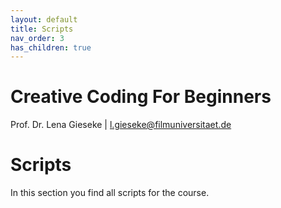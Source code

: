 ```yaml
---
layout: default
title: Scripts
nav_order: 3
has_children: true
---
```


# Creative Coding For Beginners
  
Prof. Dr. Lena Gieseke \| l.gieseke@filmuniversitaet.de  
  

# Scripts

In this section you find all scripts for the course.

